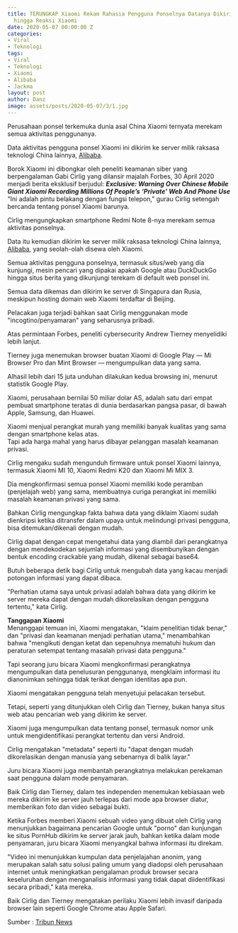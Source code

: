 ```yaml
---
title: TERUNGKAP Xiaomi Rekam Rahasia Pengguna Ponselnya Datanya Dikirim ke Alibaba
  hingga Reaksi Xiaomi
date: 2020-05-07 00:00:00 Z
categories:
- Viral
- Teknologi
tags:
- Viral
- Teknologi
- Xiaomi
- Alibaba
- Jackma
layout: post
author: Danz
image: assets/posts/2020-05-07/3/1.jpg
---
```


Perusahaan ponsel terkemuka dunia asal China Xiaomi ternyata merekam semua aktivitas penggunanya.

Data aktivitas pengguna ponsel Xiaomi ini dikirim ke server milik raksasa teknologi China lainnya,  [Alibaba](https://medan.tribunnews.com/tag/alibaba "Alibaba").

Borok Xiaomi ini dibongkar oleh peneliti keamanan siber yang berpengalaman Gabi Cirlig yang dilansir majalah Forbes, 30 April 2020 menjadi berita eksklusif berjudul:  **_Exclusive: Warning Over Chinese Mobile Giant Xiaomi Recording Millions Of People’s ‘Private’ Web And Phone Use_**
"Ini adalah pintu belakang dengan fungsi telepon," gurau Cirlig setengah bercanda tentang ponsel Xiaomi barunya.

Cirlig mengungkapkan smartphone Redmi Note 8-nya merekam semua aktivitas ponselnya.

Data itu kemudian dikirim ke server milik raksasa teknologi China lainnya,  [Alibaba](https://medan.tribunnews.com/tag/alibaba "Alibaba"), yang seolah-olah disewa oleh Xiaomi.

Semua aktivitas pengguna ponselnya, termasuk situs/web yang dia kunjungi, mesin pencari yang dipakai apakah Google atau DuckDuckGo hingga situs berita yang dikunjungi terekam di default web ponsel ini.

Semua data dikemas dan dikirim ke server di Singapura dan Rusia, meskipun hosting domain web Xiaomi terdaftar di Beijing.

Pelacakan juga terjadi bahkan saat Cirlig menggunakan mode "incogtino/penyamaran" yang seharusnya pribadi.

Atas permintaan Forbes, peneliti cybersecurity Andrew Tierney menyelidiki lebih lanjut.

 Tierney juga menemukan browser buatan Xiaomi di Google Play — Mi Browser Pro dan Mint Browser — mengumpulkan data yang sama.

Alhasil lebih dari 15 juta unduhan dilakukan kedua browsing ini, menurut statistik Google Play.

Xiaomi, perusahaan bernilai 50 miliar dolar AS, adalah satu dari empat pembuat smartphone teratas di dunia berdasarkan pangsa pasar, di bawah Apple, Samsung, dan Huawei.

Xiaomi menjual perangkat murah yang memiliki banyak kualitas yang sama dengan smartphone kelas atas.  
Tapi ada harga mahal yang harus dibayar pelanggan masalah keamanan privasi.

Cirlig mengaku sudah mengunduh firmware untuk ponsel Xiaomi lainnya, termasuk Xiaomi MI 10, Xiaomi Redmi K20 dan Xiaomi Mi MIX 3.

Dia mengkonfirmasi semua ponsel Xiaomi memiliki kode peramban (penjelajah web) yang sama, membuatnya curiga perangkat ini memiliki masalah keamanan privasi yang sama.

Bahkan Cirlig mengungkap fakta bahwa data yang diklaim Xiaomi sudah dienkripsi ketika ditransfer dalam upaya untuk melindungi privasi pengguna, bisa ditemukan/dikenali dengan mudah.  
  
Cirlig dapat dengan cepat mengetahui data yang diambil dari perangkatnya dengan mendekodekan sejumlah informasi yang disembunyikan dengan bentuk encoding crackable yang mudah, dikenal sebagai base64.

Butuh beberapa detik bagi Cirlig untuk mengubah data yang kacau menjadi potongan informasi yang dapat dibaca.

"Perhatian utama saya untuk privasi adalah bahwa data yang dikirim ke server mereka dapat dengan mudah dikorelasikan dengan pengguna tertentu," kata Cirlig.

**Tanggapan Xiaomi**  
Menanggapi temuan ini, Xiaomi mengatakan, "klaim penelitian tidak benar," dan "privasi dan keamanan menjadi perhatian utama," menambahkan bahwa "mengikuti dengan ketat dan sepenuhnya mematuhi hukum dan peraturan setempat tentang masalah privasi data pengguna."

Tapi seorang juru bicara Xiaomi mengkonfirmasi perangkatnya mengumpulkan data penelusuran penggunanya, mengklaim informasi itu dianonimkan sehingga tidak terikat dengan identitas apa pun.

Xiaomi mengatakan pengguna telah menyetujui pelacakan tersebut.

Tetapi, seperti yang ditunjukkan oleh Cirlig dan Tierney, bukan hanya situs web atau pencarian web yang dikirim ke server.

Xiaomi juga mengumpulkan data tentang ponsel, termasuk nomor unik untuk mengidentifikasi perangkat tertentu dan versi Android.

Cirlig mengatakan "metadata" seperti itu "dapat dengan mudah dikorelasikan dengan manusia yang sebenarnya di balik layar."

Juru bicara Xiaomi juga membantah perangkatnya melakukan perekaman saat pengguna dalam mode penyamaran.

Baik Cirlig dan Tierney, dalam tes independen menemukan kebiasaan web mereka dikirim ke server jauh terlepas dari mode apa browser diatur, memberikan foto dan video sebagai bukti.

Ketika Forbes memberi Xiaomi sebuah video yang dibuat oleh Cirlig yang menunjukkan bagaimana pencarian Google untuk "porno" dan kunjungan ke situs PornHub dikirim ke server jarak jauh, bahkan ketika dalam mode penyamaran, juru bicara Xiaomi menyangkal bahwa informasi itu direkam.

"Video ini menunjukkan kumpulan data penjelajahan anonim, yang merupakan salah satu solusi paling umum yang diadopsi oleh perusahaan internet untuk meningkatkan pengalaman produk browser secara keseluruhan dengan menganalisis informasi yang tidak dapat diidentifikasi secara pribadi," kata mereka.

Baik Cirlig dan Tierney mengatakan perilaku Xiaomi lebih invasif daripada browser lain seperti Google Chrome atau Apple Safari.

  Sumber : [Tribun News]([https://medan.tribunnews.com/2020/05/03/terungkap-xiaomi-rekam-rahasia-pengguna-ponselnya-datanya-dikirim-ke-alibaba-hingga-reaksi-xiaomi?page=3](https://medan.tribunnews.com/2020/05/03/terungkap-xiaomi-rekam-rahasia-pengguna-ponselnya-datanya-dikirim-ke-alibaba-hingga-reaksi-xiaomi?page=3))
<!--stackedit_data:
eyJoaXN0b3J5IjpbLTcxNDkzNjc4MF19
-->